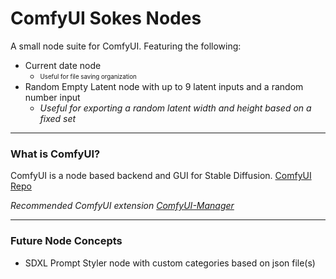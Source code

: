 ComfyUI Sokes Nodes
=======
A small node suite for ComfyUI. Featuring the following:
* Current date node
  * <sub><sup>Useful for file saving organization</sup></sub>
* Random Empty Latent node with up to 9 latent inputs and a random number input
  * *Useful for exporting a random latent width and height based on a fixed set*

---

### What is ComfyUI?

ComfyUI is a node based backend and GUI for Stable Diffusion.
[ComfyUI Repo](https://github.com/comfyanonymous/ComfyUI)

*Recommended ComfyUI extension [ComfyUI-Manager](https://github.com/ltdrdata/ComfyUI-Manager)*

---

### Future Node Concepts
* SDXL Prompt Styler node with custom categories based on json file(s)
